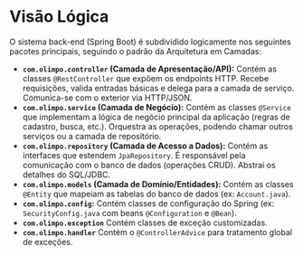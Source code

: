 # Visão Lógica

O sistema back-end (Spring Boot) é subdividido logicamente nos seguintes pacotes principais, seguindo o padrão da Arquitetura em Camadas:

- **`com.olimpo.controller` (Camada de Apresentação/API):** Contém as classes `@RestController` que expõem os endpoints HTTP. Recebe requisições, valida entradas básicas e delega para a camada de serviço. Comunica-se com o exterior via HTTP/JSON.
- **`com.olimpo.service` (Camada de Negócio):** Contém as classes `@Service` que implementam a lógica de negócio principal da aplicação (regras de cadastro, busca, etc.). Orquestra as operações, podendo chamar outros serviços ou a camada de repositório.
- **`com.olimpo.repository` (Camada de Acesso a Dados):** Contém as interfaces que estendem `JpaRepository`. É responsável pela comunicação com o banco de dados (operações CRUD). Abstrai os detalhes do SQL/JDBC.
- **`com.olimpo.models` (Camada de Domínio/Entidades):** Contém as classes `@Entity` que mapeiam as tabelas do banco de dados (ex: `Account.java`).
- **`com.olimpo.config`:** Contém classes de configuração do Spring (ex: `SecurityConfig.java` com beans `@Configuration` e `@Bean`).
- **`com.olimpo.exception`** Contém classes de exceção customizadas.
- **`com.olimpo.handler`** Contém o `@ControllerAdvice` para tratamento global de exceções.